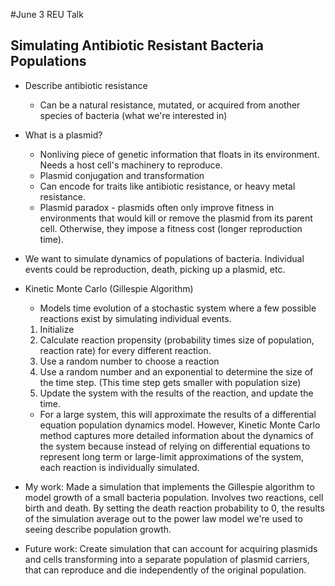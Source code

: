#June 3 REU Talk
## Simulating Antibiotic Resistant Bacteria Populations

* Describe antibiotic resistance
    * Can be a natural resistance, mutated, or acquired from another species of bacteria (what we're interested in)

* What is a plasmid?
    * Nonliving piece of genetic information that floats in its environment. Needs a host cell's machinery to reproduce.
    * Plasmid conjugation and transformation
    * Can encode for traits like antibiotic resistance, or heavy metal resistance.
    * Plasmid paradox - plasmids often only improve fitness in environments that would kill or remove the plasmid from its parent cell. Otherwise, they impose a fitness cost (longer reproduction time).

*  We want to simulate dynamics of populations of bacteria. Individual events could be reproduction, death, picking up a plasmid, etc.

* Kinetic Monte Carlo (Gillespie Algorithm)
    * Models time evolution of a stochastic system where a few possible reactions exist by simulating individual events.
    1. Initialize
    1. Calculate reaction propensity (probability times size of population, reaction rate) for every different reaction.
    1. Use a random number to choose a reaction
    1. Use a random number and an exponential to determine the size of the time step. (This time step gets smaller with population size)
    1. Update the system with the results of the reaction, and update the time.
    * For a large system, this will approximate the results of a differential equation population dynamics model. However, Kinetic Monte Carlo method captures more detailed information about the dynamics of the system because instead of relying on differential equations to represent long term or large-limit approximations of the system, each reaction is individually simulated.

* My work: Made a simulation that implements the Gillespie algorithm to model growth of a small bacteria population. Involves two reactions, cell birth and death. By setting the death reaction probability to 0, the results of the simulation average out to the power law model we're used to seeing describe population growth.

* Future work: Create simulation that can account for acquiring plasmids and cells transforming into a separate population of plasmid carriers, that can reproduce and die independently of the original population.
